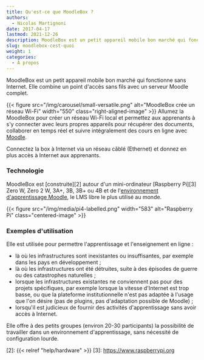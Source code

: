 ```yaml
---
title: Qu'est-ce que MoodleBox ?
authors:
  - Nicolas Martignoni
date: 2017-04-17
lastmod: 2021-12-26
description: MoodleBox est un petit appareil mobile bon marché qui fonctionne sans Internet, et qui combine un point d'accès sans fils avec un serveur Moodle complet.
slug: moodlebox-cest-quoi
weight: 1
categories:
  - À propos
---
```

MoodleBox est un petit appareil mobile bon marché qui fonctionne sans Internet. Elle combine un point d'accès sans fils avec un serveur Moodle complet.

{{< figure src="/img/carousel/small-versatile.png" alt="MoodleBox crée un réseau Wi-Fi" width="550" class="right-aligned-image" >}} Allumez la MoodleBox pour créer un réseau Wi-Fi local et permettez aux apprenants à s'y connecter avec leurs propres appareils pour récupérer des documents, collaborer en temps réel et suivre intégralement des cours en ligne avec [Moodle][1].

Connectez la box à Internet via un réseau câblé (Ethernet) et donnez en plus accès à Internet aux apprenants.

### Technologie

MoodleBox est [construite][2] autour d'un mini-ordinateur [Raspberry Pi][3] Zero W, Zero 2 W, 3A+, 3B, 3B+ ou 4B et de l'[environnement d'apprentissage Moodle][1], le LMS libre le plus utilisé au monde.

{{< figure src="/img/media/pi4-labelled.png" width="583" alt="Raspberry Pi" class="centered-image" >}}

### Exemples d'utilisation

Elle est utilisée pour permettre l'apprentissage et l'enseignement en ligne :

  - là où les infrastructures sont inexistantes ou insuffisantes, par exemple dans les pays en développement ;
  - là où les infrastructures ont été détruites, suite à des épisodes de guerre ou des catastrophes naturelles ;
  - lorsque les infrastructures existantes ne conviennent pas pour des projets spécifiques, par exemple lorsque la vitesse d'Internet est trop basse, ou que la plateforme institutionnelle n'est pas adaptée à l'usage que l'on désire (pas de plugins, pas d'adaptation possible de Moodle) ;
  - lorsqu'il est judicieux de fournir des activités d'apprentissage sans avoir accès à Internet.

Elle offre à des petits groupes (environ 20-30 participants) la possibilité de travailler dans un environnement d'apprentissage, sans nécessité de configuration lourde.

 [1]: https://moodle.org/
 [2]: {{< relref "help/hardware" >}}
 [3]: https://www.raspberrypi.org
